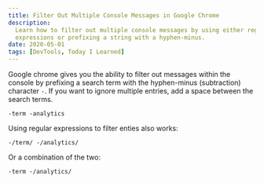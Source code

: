 ```yaml
---
title: Filter Out Multiple Console Messages in Google Chrome
description:
  Learn how to filter out multiple console messages by using either regular
  expressions or prefixing a string with a hyphen-minus.
date: 2020-05-01
tags: [DevTools, Today I Learned]
---
```


Google chrome gives you the ability to filter out messages within the console by
prefixing a search term with the hyphen-minus (subtraction) character `-`. If
you want to ignore multiple entries, add a space between the search terms.

<!--more-->

```text
-term -analytics
```

Using regular expressions to filter enties also works:

```text
-/term/ -/analytics/
```

Or a combination of the two:

```text
-term -/analytics/
```
